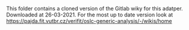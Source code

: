This folder contains a cloned version of the Gitlab wiky for this adatper.
Downloaded at 26-03-2021.
For the most up to date version look at https://pajda.fit.vutbr.cz/verifit/oslc-generic-analysis/-/wikis/home

